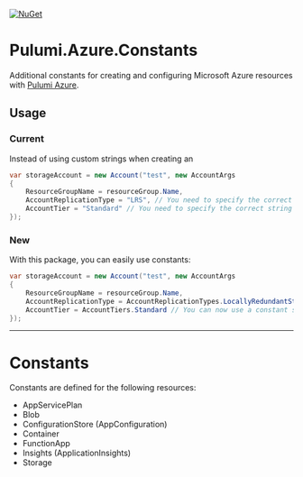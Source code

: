 [![NuGet](https://buildstats.info/nuget/Pulumi.Azure.Constants)](https://www.nuget.org/packages/Pulumi.Azure.Constants)

# Pulumi.Azure.Constants
Additional constants for creating and configuring Microsoft Azure resources with [Pulumi Azure](https://github.com/pulumi/pulumi-azure).

## Usage

### Current
Instead of using custom strings when creating an 
``` c#
var storageAccount = new Account("test", new AccountArgs
{
    ResourceGroupName = resourceGroup.Name,
    AccountReplicationType = "LRS", // You need to specify the correct string here
    AccountTier = "Standard" // You need to specify the correct string here
});
```

### New
With this package, you can easily use constants:
``` c#
var storageAccount = new Account("test", new AccountArgs
{
    ResourceGroupName = resourceGroup.Name,
    AccountReplicationType = AccountReplicationTypes.LocallyRedundantStorage, // You can now use a constant string here
    AccountTier = AccountTiers.Standard // You can now use a constant string here
});
```

***

# Constants
Constants are defined for the following resources:
- AppServicePlan
- Blob
- ConfigurationStore (AppConfiguration)
- Container
- FunctionApp
- Insights (ApplicationInsights)
- Storage